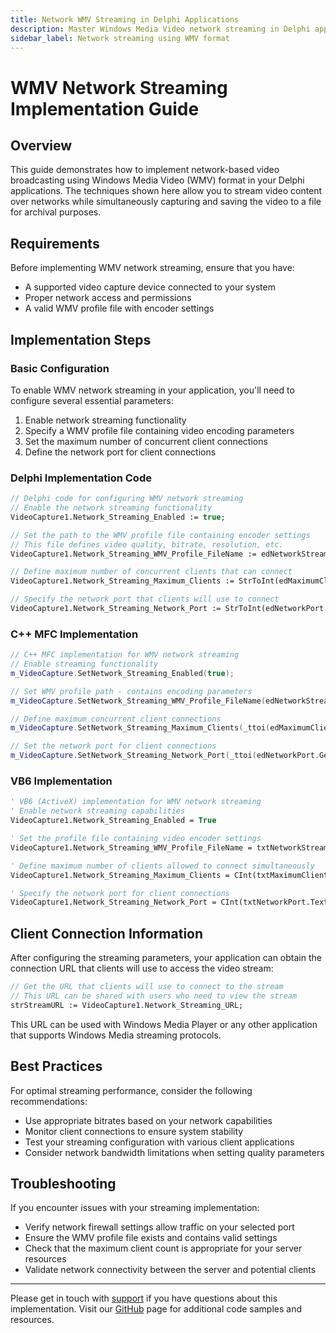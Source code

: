 ```yaml
---
title: Network WMV Streaming in Delphi Applications
description: Master Windows Media Video network streaming in Delphi applications. Learn how to configure WMV profiles, manage client connections, set network ports, and implement robust video broadcasting functionality with our detailed implementation guide and code examples.
sidebar_label: Network streaming using WMV format
---
```


# WMV Network Streaming Implementation Guide

## Overview

This guide demonstrates how to implement network-based video broadcasting using Windows Media Video (WMV) format in your Delphi applications. The techniques shown here allow you to stream video content over networks while simultaneously capturing and saving the video to a file for archival purposes.

## Requirements

Before implementing WMV network streaming, ensure that you have:

- A supported video capture device connected to your system
- Proper network access and permissions
- A valid WMV profile file with encoder settings

## Implementation Steps

### Basic Configuration

To enable WMV network streaming in your application, you'll need to configure several essential parameters:

1. Enable network streaming functionality
2. Specify a WMV profile file containing video encoding parameters
3. Set the maximum number of concurrent client connections
4. Define the network port for client connections

### Delphi Implementation Code

```pascal
// Delphi code for configuring WMV network streaming
// Enable the network streaming functionality
VideoCapture1.Network_Streaming_Enabled := true;

// Set the path to the WMV profile file containing encoder settings
// This file defines video quality, bitrate, resolution, etc.
VideoCapture1.Network_Streaming_WMV_Profile_FileName := edNetworkStreamingWMVProfile.Text;

// Define maximum number of concurrent clients that can connect
VideoCapture1.Network_Streaming_Maximum_Clients := StrToInt(edMaximumClients.Text);

// Specify the network port that clients will use to connect
VideoCapture1.Network_Streaming_Network_Port := StrToInt(edNetworkPort.Text);
```

### C++ MFC Implementation

```cpp
// C++ MFC implementation for WMV network streaming
// Enable streaming functionality
m_VideoCapture.SetNetwork_Streaming_Enabled(true);

// Set WMV profile path - contains encoding parameters
m_VideoCapture.SetNetwork_Streaming_WMV_Profile_FileName(edNetworkStreamingWMVProfile.GetWindowText());

// Define maximum concurrent client connections
m_VideoCapture.SetNetwork_Streaming_Maximum_Clients(_ttoi(edMaximumClients.GetWindowText()));

// Set the network port for client connections
m_VideoCapture.SetNetwork_Streaming_Network_Port(_ttoi(edNetworkPort.GetWindowText()));
```

### VB6 Implementation

```vb
' VB6 (ActiveX) implementation for WMV network streaming
' Enable network streaming capabilities
VideoCapture1.Network_Streaming_Enabled = True

' Set the profile file containing video encoder settings
VideoCapture1.Network_Streaming_WMV_Profile_FileName = txtNetworkStreamingWMVProfile.Text

' Define maximum number of clients allowed to connect simultaneously
VideoCapture1.Network_Streaming_Maximum_Clients = CInt(txtMaximumClients.Text)

' Specify the network port for client connections
VideoCapture1.Network_Streaming_Network_Port = CInt(txtNetworkPort.Text)
```

## Client Connection Information

After configuring the streaming parameters, your application can obtain the connection URL that clients will use to access the video stream:

```pascal
// Get the URL that clients will use to connect to the stream
// This URL can be shared with users who need to view the stream
strStreamURL := VideoCapture1.Network_Streaming_URL;
```

This URL can be used with Windows Media Player or any other application that supports Windows Media streaming protocols.

## Best Practices

For optimal streaming performance, consider the following recommendations:

- Use appropriate bitrates based on your network capabilities
- Monitor client connections to ensure system stability
- Test your streaming configuration with various client applications
- Consider network bandwidth limitations when setting quality parameters

## Troubleshooting

If you encounter issues with your streaming implementation:

- Verify network firewall settings allow traffic on your selected port
- Ensure the WMV profile file exists and contains valid settings
- Check that the maximum client count is appropriate for your server resources
- Validate network connectivity between the server and potential clients

---

Please get in touch with [support](https://support.visioforge.com/) if you have questions about this implementation. Visit our [GitHub](https://github.com/visioforge/) page for additional code samples and resources.
